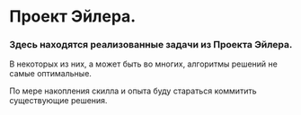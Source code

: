 # Проект Эйлера.
<h3>Здесь находятся реализованные задачи из Проекта Эйлера.</h3>
<p>В некоторых из них, а может быть во многих, алгоритмы решений не самые оптимальные.</p>
<p>По мере накопления скилла и опыта буду стараться коммитить существующие решения.</p>
